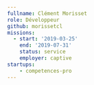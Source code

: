 ```yaml
---
fullname: Clément Morisset
role: Développeur
github: morissetcl
missions:
  - start: '2019-03-25'
    end: '2019-07-31'
    status: service
    employer: captive
startups:
    - competences-pro
---
```

